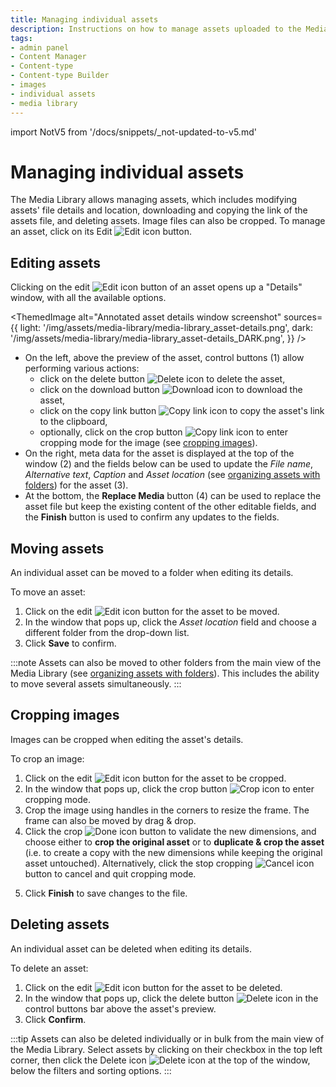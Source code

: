 ```yaml
---
title: Managing individual assets
description: Instructions on how to manage assets uploaded to the Media Library, including editing, moving, and deleting assets, and cropping images.
tags:
- admin panel
- Content Manager
- Content-type
- Content-type Builder
- images
- individual assets
- media library
---
```


import NotV5 from '/docs/snippets/_not-updated-to-v5.md'

# Managing individual assets

<NotV5/>

The Media Library allows managing assets, which includes modifying assets' file details and location, downloading and copying the link of the assets file, and deleting assets. Image files can also be cropped. To manage an asset, click on its Edit ![Edit icon](/img/assets/icons/edit.svg) button.

## Editing assets

Clicking on the edit ![Edit icon](/img/assets/icons/edit.svg) button of an asset opens up a "Details" window, with all the available options.

<ThemedImage
  alt="Annotated asset details window screenshot"
  sources={{
    light: '/img/assets/media-library/media-library_asset-details.png',
    dark: '/img/assets/media-library/media-library_asset-details_DARK.png',
  }}
/>

- On the left, above the preview of the asset, control buttons (1) allow performing various actions:
  - click on the delete button ![Delete icon](/img/assets/icons/delete.svg) to delete the asset,
  - click on the download button ![Download icon](/img/assets/icons/download.svg) to download the asset,
  - click on the copy link button ![Copy link icon](/img/assets/icons/link.svg) to copy the asset's link to the clipboard,
  - optionally, click on the crop button ![Copy link icon](/img/assets/icons/crop.svg) to enter cropping mode for the image (see [cropping images](#cropping-images)).
- On the right, meta data for the asset is displayed at the top of the window (2) and the fields below can be used to update the _File name_, _Alternative text_, _Caption_ and _Asset location_ (see [organizing assets with folders](/user-docs/media-library/organizing-assets-with-folders.md)) for the asset (3).
- At the bottom, the **Replace Media** button (4) can be used to replace the asset file but keep the existing content of the other editable fields, and the **Finish** button is used to confirm any updates to the fields.

## Moving assets

An individual asset can be moved to a folder when editing its details.

To move an asset:

1. Click on the edit ![Edit icon](/img/assets/icons/edit.svg) button for the asset to be moved.
2. In the window that pops up, click the _Asset location_ field and choose a different folder from the drop-down list.
3. Click **Save** to confirm.

:::note
Assets can also be moved to other folders from the main view of the Media Library (see [organizing assets with folders](/user-docs/media-library/organizing-assets-with-folders.md#moving-assets-to-a-folder)). This includes the ability to move several assets simultaneously.
:::

## Cropping images

Images can be cropped when editing the asset's details.

To crop an image:

1. Click on the edit ![Edit icon](/img/assets/icons/edit.svg) button for the asset to be cropped.
2. In the window that pops up, click the crop button ![Crop icon](/img/assets/icons/crop.svg) to enter cropping mode.
3. Crop the image using handles in the corners to resize the frame. The frame can also be moved by drag & drop.
4. Click the crop ![Done icon](/img/assets/icons/check_icon.svg) button to validate the new dimensions, and choose either to **crop the original asset** or to **duplicate & crop the asset** (i.e. to create a copy with the new dimensions while keeping the original asset untouched). Alternatively, click the stop cropping ![Cancel icon](/img/assets/icons/close-icon.svg) button to cancel and quit cropping mode.
<!-- TODO: ask devs because there seems to be a bug/unintuitive behavior:  choosing crop the original asset does not quit cropping mode 😅  -->
5. Click **Finish** to save changes to the file.

## Deleting assets

An individual asset can be deleted when editing its details.

To delete an asset:

1. Click on the edit ![Edit icon](/img/assets/icons/edit.svg) button for the asset to be deleted.
2. In the window that pops up, click the delete button ![Delete icon](/img/assets/icons/delete.svg) in the control buttons bar above the asset's preview.
3. Click **Confirm**.

:::tip
Assets can also be deleted individually or in bulk from the main view of the Media Library. Select assets by clicking on their checkbox in the top left corner, then click the Delete icon ![Delete icon](/img/assets/icons/delete.svg) at the top of the window, below the filters and sorting options.
:::
